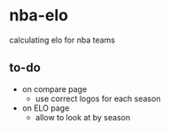 # nba-elo
calculating elo for nba teams

## to-do

- on compare page
  - use correct logos for each season
- on ELO page
  - allow to look at by season